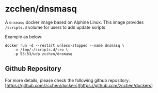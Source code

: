 zcchen/dnsmasq
=============================================

A `dnsmasq` docker image based on Alphine Linux.
This image provides `/scripts.d` volume for users to add update scripts

Example as below:

```
docker run -d --restart unless-stopped --name dnsmasq \
    -v /tmp/:/scripts.d/:ro \
    -p 53:53/udp zcchen/dnsmasq
```

Github Repository
---------------------------------------------

For more details, please check the following github repository:
[https://github.com/zcchen/dockers][https://github.com/zcchen/dockers]
